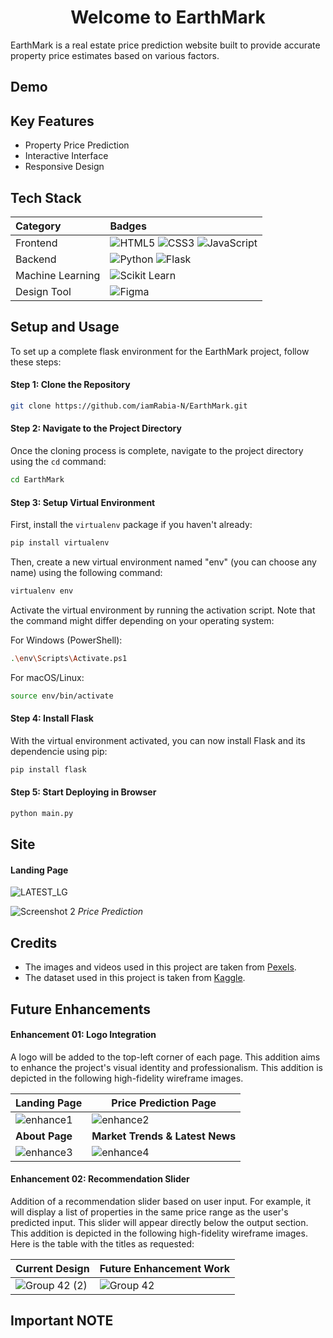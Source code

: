 <h1 align="center">Welcome to EarthMark</h1>

EarthMark is a real estate price prediction website built to provide accurate property price estimates based on various factors. 


## Demo

## Key Features
- Property Price Prediction
- Interactive Interface
- Responsive Design

## Tech Stack

| **Category**      | **Badges**                                                                                                                                                                   |
|:------------------|:----------------------------------------------------------------------------------------------------------------------------------------------------------------------------|
| Frontend          | ![HTML5](https://img.shields.io/badge/-HTML5-E34F26?style=for-the-badge&logo=html5&logoColor=white) ![CSS3](https://img.shields.io/badge/-CSS3-1572B6?style=for-the-badge&logo=css3&logoColor=white) ![JavaScript](https://img.shields.io/badge/-JavaScript-F7DF1E?style=for-the-badge&logo=javascript&logoColor=black) |
| Backend           | ![Python](https://img.shields.io/badge/-Python-3776AB?style=for-the-badge&logo=python&logoColor=white) ![Flask](https://img.shields.io/badge/-Flask-000000?style=for-the-badge&logo=flask&logoColor=white)                                    |
| Machine Learning | ![Scikit Learn](https://img.shields.io/badge/-Scikit%20Learn-F7931E?style=for-the-badge&logo=scikit-learn&logoColor=white)                                                                                                                |
| Design Tool      | ![Figma](https://img.shields.io/badge/-Figma-F24E1E?style=for-the-badge&logo=figma&logoColor=white)                                                                                                                |
                                                                                      


## Setup and Usage

To set up a complete flask environment for the EarthMark project, follow these steps:

#### Step 1: Clone the Repository

```bash
git clone https://github.com/iamRabia-N/EarthMark.git
```

#### Step 2: Navigate to the Project Directory

Once the cloning process is complete, navigate to the project directory using the `cd` command:

```bash
cd EarthMark
```

#### Step 3: Setup Virtual Environment

First, install the `virtualenv` package if you haven't already:

```bash
pip install virtualenv
```

Then, create a new virtual environment named "env" (you can choose any name) using the following command:

```bash
virtualenv env
```

Activate the virtual environment by running the activation script. Note that the command might differ depending on your operating system:

For Windows (PowerShell):

```bash
.\env\Scripts\Activate.ps1
```

For macOS/Linux:

```bash
source env/bin/activate
```

#### Step 4: Install Flask

With the virtual environment activated, you can now install Flask and its dependencie using pip:

```bash
pip install flask
```


#### Step 5: Start Deploying in Browser


```bash
python main.py
```




## Site

#### Landing Page
![LATEST_LG](https://github.com/iamRabia-N/EarthMark/assets/115794049/29e1fc34-0ca9-4fbf-93b8-bd81fa376885)


![Screenshot 2](screenshots/prediction.png)
*Price Prediction*

## Credits
- The images and videos used in this project are taken from [Pexels](https://www.pexels.com/). 
- The dataset used in this project is taken from [Kaggle](https://www.kaggle.com/datasets/howisusmanali/house-prices-2023-dataset).

## Future Enhancements

#### Enhancement 01: Logo Integration
A logo will be added to the top-left corner of each page. This addition aims to enhance the project's visual identity and professionalism. This addition is depicted in the following high-fidelity wireframe images.

| **Landing Page** | **Price Prediction Page** |
|------------------|--------------------------|
| ![enhance1](https://github.com/iamRabia-N/EarthMark/assets/115794049/c6709cdd-10e8-44e5-a2ff-8ff693da863f) | ![enhance2](https://github.com/iamRabia-N/EarthMark/assets/115794049/410e4e1b-741a-429b-8c70-5a9190e0269e) |
| **About Page** | **Market Trends & Latest News** |
| ![enhance3](https://github.com/iamRabia-N/EarthMark/assets/115794049/73024486-0325-42be-8549-1199fe2da89b) | ![enhance4](https://github.com/iamRabia-N/EarthMark/assets/115794049/de7812d3-4011-4b57-a056-53b72f7206e1) |


#### Enhancement 02: Recommendation Slider 
Addition of a recommendation slider based on user input. For example, it will display a list of properties in the same price range as the user's predicted input. This slider will appear directly below the output section. This addition is depicted in the following high-fidelity wireframe images.
Here is the table with the titles as requested:

| Current Design | Future Enhancement Work |
|--------------------------|--------------------------|
| ![Group 42 (2)](https://github.com/iamRabia-N/EarthMark/assets/115794049/d61d505d-d823-4d27-9bc3-2be32a357e82) | ![Group 42](https://github.com/iamRabia-N/EarthMark/assets/115794049/c1011773-20a6-4de8-8f86-f00f8945f70c) |


## Important NOTE
